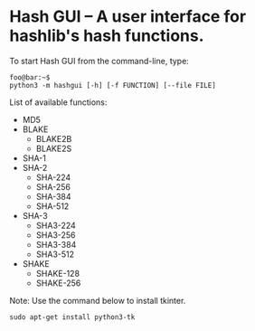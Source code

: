 # Hash GUI – A user interface for hashlib's hash functions.

To start Hash GUI from the command-line, type:

```console
foo@bar:~$ 
python3 -m hashgui [-h] [-f FUNCTION] [--file FILE]
```

List of available functions:

* MD5
* BLAKE
  * BLAKE2B
  * BLAKE2S
* SHA-1
* SHA-2
  * SHA-224
  * SHA-256
  * SHA-384
  * SHA-512
* SHA-3
  * SHA3-224
  * SHA3-256
  * SHA3-384
  * SHA3-512
* SHAKE
  * SHAKE-128
  * SHAKE-256

Note: Use the command below to install tkinter.
```console
sudo apt-get install python3-tk
```
